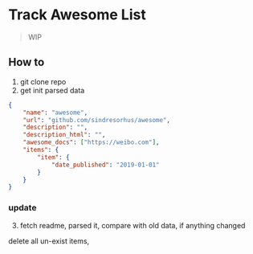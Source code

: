 # Track Awesome List

> WIP

## How to

1. git clone repo
2. get init parsed data

```json
{
    "name": "awesome",
    "url": "github.com/sindresorhus/awesome",
    "description": "",
    "description_html": "",
    "awesome_docs": ["https://weibo.com"],
    "items": {
        "item": {
            "date_published": "2019-01-01"
        }
    }
}
```

### update

3. fetch readme, parsed it, compare with old data, if anything changed

delete all un-exist items,
